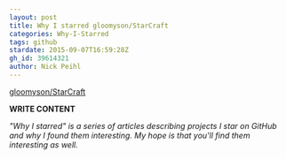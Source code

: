 ```yaml
---
layout: post
title: Why I starred gloomyson/StarCraft
categories: Why-I-Starred
tags: github
stardate: 2015-09-07T16:59:28Z
gh_id: 39614321
author: Nick Peihl
---
```


[gloomyson/StarCraft](https://github.com/gloomyson/StarCraft)

**WRITE CONTENT**

*"Why I starred" is a series of articles describing projects I star on GitHub and why I found them interesting. My hope is that you'll find them interesting as well.*

